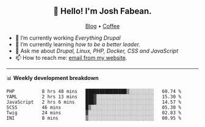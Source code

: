 <h2 align="center">👋 Hello! I'm Josh Fabean.</h2>
<p align="center">
  <a href="https://joshfabean.com">Blog</a> •
  <a href="https://www.buymeacoffee.com/LSxne6Yr4">Coffee</a>
</p>

- 🔭 I’m currently working *Everything Drupal*
- 🌱 I’m currently learning *how to be a better leader.*
- 💬 Ask me about *Drupal, Linux, PHP, Docker, CSS and JavaScript*
- 📫 How to reach me: [email from my website](https://joshfabean.com).

-------

📊 **Weekly development breakdown**
<!--START_SECTION:waka-->

```text
PHP          8 hrs 48 mins   ███████████████▒░░░░░░░░░   60.74 %
YAML         2 hrs 13 mins   ███▓░░░░░░░░░░░░░░░░░░░░░   15.30 %
JavaScript   2 hrs 6 mins    ███▓░░░░░░░░░░░░░░░░░░░░░   14.57 %
SCSS         46 mins         █▒░░░░░░░░░░░░░░░░░░░░░░░   05.30 %
Twig         24 mins         ▓░░░░░░░░░░░░░░░░░░░░░░░░   02.83 %
INI          8 mins          ▒░░░░░░░░░░░░░░░░░░░░░░░░   00.95 %
```

<!--END_SECTION:waka-->

<!--
**fabean/fabean** is a ✨ _special_ ✨ repository because its `README.md` (this file) appears on your GitHub profile.

Here are some ideas to get you started:

- 🔭 I’m currently working on ...
- 🌱 I’m currently learning ...
- 👯 I’m looking to collaborate on ...
- 🤔 I’m looking for help with ...
- 💬 Ask me about ...
- 📫 How to reach me: ...
- 😄 Pronouns: ...
- ⚡ Fun fact: ...
-->
